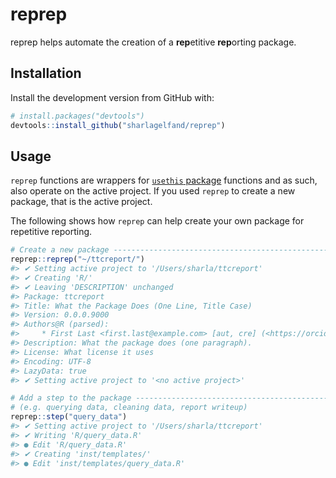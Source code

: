 
<!-- README.md is generated from README.Rmd. Please edit that file -->

# reprep

<!-- badges: start -->

<!-- badges: end -->

reprep helps automate the creation of a **rep**etitive **rep**orting
package.

## Installation

Install the development version from GitHub with:

``` r
# install.packages("devtools")
devtools::install_github("sharlagelfand/reprep")
```

## Usage

`reprep` functions are wrappers for [`usethis`
package](https://github.com/r-lib/usethis) functions and as such, also
operate on the active project. If you used `reprep` to create a new
package, that is the active project.

The following shows how `reprep` can help create your own package for
repetitive
reporting.

``` r
# Create a new package ---------------------------------------------------------
reprep::reprep("~/ttcreport/")
#> ✔ Setting active project to '/Users/sharla/ttcreport'
#> ✔ Creating 'R/'
#> ✔ Leaving 'DESCRIPTION' unchanged
#> Package: ttcreport
#> Title: What the Package Does (One Line, Title Case)
#> Version: 0.0.0.9000
#> Authors@R (parsed):
#>     * First Last <first.last@example.com> [aut, cre] (<https://orcid.org/YOUR-ORCID-ID>)
#> Description: What the package does (one paragraph).
#> License: What license it uses
#> Encoding: UTF-8
#> LazyData: true
#> ✔ Setting active project to '<no active project>'
```

``` r
# Add a step to the package ----------------------------------------------------
# (e.g. querying data, cleaning data, report writeup)
reprep::step("query_data")
#> ✔ Setting active project to '/Users/sharla/ttcreport'
#> ✔ Writing 'R/query_data.R'
#> ● Edit 'R/query_data.R'
#> ✔ Creating 'inst/templates/'
#> ● Edit 'inst/templates/query_data.R'
```
